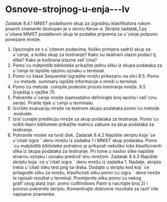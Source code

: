 # Osnove-strojnog-u-enja---lv
Zadatak 8.4.1 MNIST podatkovni skup za izgradnju klasifikatora rukom pisanih znamenki
dostupan je u okviru Keras-a. Skripta zadatak_1.py uˇcitava MNIST podatkovni skup te podatke
priprema za uˇcenje potpuno povezane mreže.
1. Upoznajte se s uˇcitanim podacima. Koliko primjera sadrži skup za uˇcenje, a koliko skup za
testiranje? Kako su skalirani ulazni podaci tj. slike? Kako je kodirana izlazne veliˇcina?
2. Pomo´cu matplotlib biblioteke prikažite jednu sliku iz skupa podataka za uˇcenje te ispišite
njezinu oznaku u terminal.
3. Pomo´cu klase Sequential izgradite mrežu prikazanu na slici 8.5. Pomo´cu metode
.summary ispišite informacije o mreži u terminal.
4. Pomo´cu metode .compile podesite proces treniranja mreže.
8.5 Izvještaj s vježbe 75
5. Pokrenite uˇcenje mreže (samostalno definirajte broj epoha i veliˇcinu serije). Pratite tijek
uˇcenja u terminalu.
6. Izvršite evaluaciju mreže na testnom skupu podataka pomo´cu metode .evaluate.
7. Izraˇcunajte predikciju mreže za skup podataka za testiranje. Pomo´cu scikit-learn biblioteke
prikažite matricu zabune za skup podataka za testiranje.
8. Pohranite model na tvrdi disk.
Zadatak 8.4.2 Napišite skriptu koja ´ce uˇcitati izgra ¯ denu mrežu iz zadatka 1 i MNIST skup
podataka. Pomo´cu matplotlib biblioteke potrebno je prikazati nekoliko loše klasificiranih slika iz
skupa podataka za testiranje. Pri tome u naslov slike napišite stvarnu oznaku i oznaku predvid¯enu
mrežom.
Zadatak 8.4.3 Napišite skriptu koja ´ce uˇcitati izgra ¯ denu mrežu iz zadatka 1. Nadalje, skripta
treba uˇcitati sliku test.png sa diska. Dodajte u skriptu kod koji ´ce prilagoditi sliku za mrežu,
klasificirati sliku pomo´cu izgra ¯ dene mreže te ispisati rezultat u terminal. Promijenite sliku
pomo´cu nekog grafiˇckog alata (npr. pomo´cuWindows Paint-a nacrtajte broj 2) i ponovo pokrenite
skriptu. Komentirajte dobivene rezultate za razliˇcite napisane znamenke.

